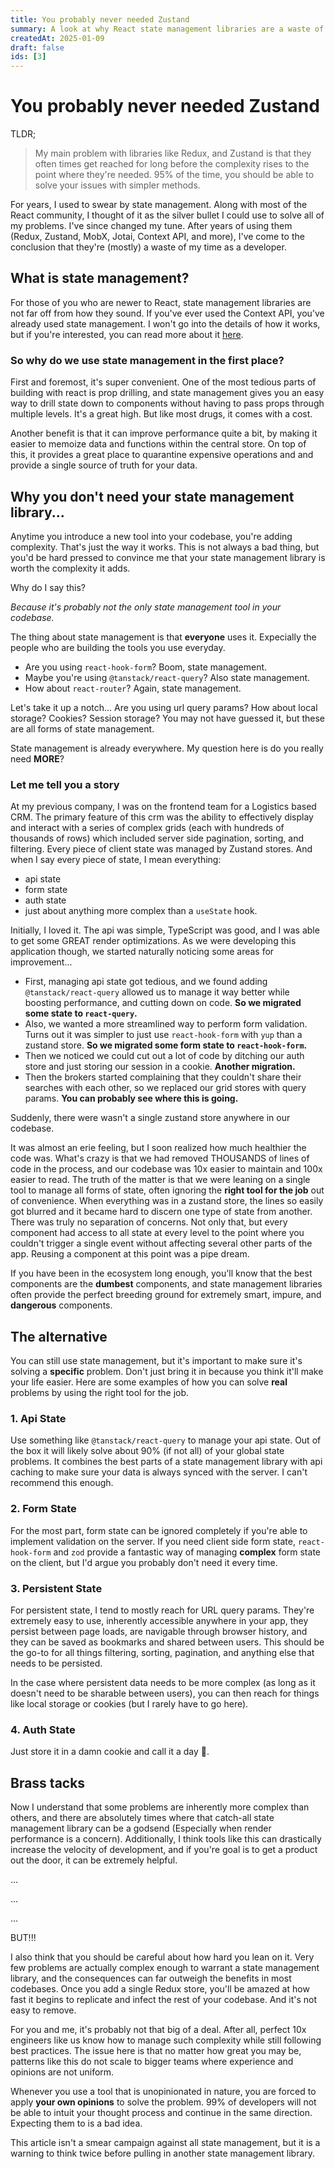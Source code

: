 ```yaml
---
title: You probably never needed Zustand
summary: A look at why React state management libraries are a waste of time.
createdAt: 2025-01-09
draft: false
ids: [3]
---
```


# You probably never needed Zustand

TLDR;

> My main problem with libraries like Redux, and Zustand is that they often times get reached for long before the complexity rises to the point where they're needed. 95% of the time, you should be able to solve your issues with simpler methods.

For years, I used to swear by state management. Along with most of the React community, I thought of it as the silver bullet I could use to solve all of my problems. I've since changed my tune. After years of using them (Redux, Zustand, MobX, Jotai, Context API, and more), I've come to the conclusion that they're (mostly) a waste of my time as a developer.

## What is state management?

For those of you who are newer to React, state management libraries are not far off from how they sound. If you've ever used the Context API, you've already used state management. I won't go into the details of how it works, but if you're interested, you can read more about it [here](https://react.dev/reference/react/createContext).

### So why do we use state management in the first place?

First and foremost, it's super convenient. One of the most tedious parts of building with react is prop drilling, and state management gives you an easy way to drill state down to components without having to pass props through multiple levels. It's a great high. But like most drugs, it comes with a cost.

Another benefit is that it can improve performance quite a bit, by making it easier to memoize data and functions within the central store. On top of this, it provides a great place to quarantine expensive operations and and provide a single source of truth for your data.

## Why you don't need your state management library...

Anytime you introduce a new tool into your codebase, you're adding complexity. That's just the way it works. This is not always a bad thing, but you'd be hard pressed to convince me that your state management library is worth the complexity it adds.

Why do I say this?

_Because it's probably not the only state management tool in your codebase._

The thing about state management is that **everyone** uses it. Expecially the people who are building the tools you use everyday.

- Are you using `react-hook-form`? Boom, state management.
- Maybe you're using `@tanstack/react-query`? Also state management.
- How about `react-router`? Again, state management.

Let's take it up a notch... Are you using url query params? How about local storage? Cookies? Session storage?
You may not have guessed it, but these are all forms of state management.

State management is already everywhere. My question here is do you really need **MORE**?

### Let me tell you a story

At my previous company, I was on the frontend team for a Logistics based CRM.
The primary feature of this crm was the ability to effectively display and interact with a series of complex grids (each with hundreds of thousands of rows) which included server side pagination, sorting, and filtering.
Every piece of client state was managed by Zustand stores. And when I say every piece of state, I mean everything:

- api state
- form state
- auth state
- just about anything more complex than a `useState` hook.

Initially, I loved it.
The api was simple, TypeScript was good, and I was able to get some GREAT render optimizations.
As we were developing this application though, we started naturally noticing some areas for improvement...

- First, managing api state got tedious, and we found adding `@tanstack/react-query` allowed us to manage it way better while boosting performance, and cutting down on code. **So we migrated some state to `react-query`.**
- Also, we wanted a more streamlined way to perform form validation. Turns out it was simpler to just use `react-hook-form` with `yup` than a zustand store. **So we migrated some form state to `react-hook-form`.**
- Then we noticed we could cut out a lot of code by ditching our auth store and just storing our session in a cookie. **Another migration.**
- Then the brokers started complaining that they couldn't share their searches with each other, so we replaced our grid stores with query params. **You can probably see where this is going.**

Suddenly, there were wasn't a single zustand store anywhere in our codebase.

It was almost an erie feeling, but I soon realized how much healthier the code was.
What's crazy is that we had removed THOUSANDS of lines of code in the process, and our codebase was 10x easier to maintain and 100x easier to read.
The truth of the matter is that we were leaning on a single tool to manage all forms of state, often ignoring the **right tool for the job** out of convenience.
When everything was in a zustand store, the lines so easily got blurred and it became hard to discern one type of state from another.
There was truly no separation of concerns.
Not only that, but every component had access to all state at every level to the point where you couldn't trigger a single event without affecting several other parts of the app. Reusing a component at this point was a pipe dream.

If you have been in the ecosystem long enough, you'll know that the best components are the **dumbest** components, and state management libraries often provide the perfect breeding ground for extremely smart, impure, and **dangerous** components.

## The alternative

You can still use state management, but it's important to make sure it's solving a **specific** problem. Don't just bring it in because you think it'll make your life easier. Here are some examples of how you can solve **real** problems by using the right tool for the job.

### 1. Api State

Use something like `@tanstack/react-query` to manage your api state. Out of the box it will likely solve about 90% (if not all) of your global state problems. It combines the best parts of a state management library with api caching to make sure your data is always synced with the server. I can't recommend this enough.

### 2. Form State

For the most part, form state can be ignored completely if you're able to implement validation on the server. If you need client side form state, `react-hook-form` and `zod` provide a fantastic way of managing **complex** form state on the client, but I'd argue you probably don't need it every time.

### 3. Persistent State

For persistent state, I tend to mostly reach for URL query params. They're extremely easy to use, inherently accessible anywhere in your app, they persist between page loads, are navigable through browser history, and they can be saved as bookmarks and shared between users. This should be the go-to for all things filtering, sorting, pagination, and anything else that needs to be persisted.

In the case where persistent data needs to be more complex (as long as it doesn't need to be sharable between users), you can then reach for things like local storage or cookies (but I rarely have to go here).

### 4. Auth State

Just store it in a damn cookie and call it a day 🤦.

## Brass tacks

Now I understand that some problems are inherently more complex than others, and there are absolutely times where that catch-all state management library can be a godsend (Especially when render performance is a concern). Additionally, I think tools like this can drastically increase the velocity of development, and if you're goal is to get a product out the door, it can be extremely helpful.

...

...

...

BUT!!!

I also think that you should be careful about how hard you lean on it. Very few problems are actually complex enough to warrant a state management library, and the consequences can far outweigh the benefits in most codebases.
Once you add a single Redux store, you'll be amazed at how fast it begins to replicate and infect the rest of your codebase. And it's not easy to remove.

For you and me, it's probably not that big of a deal. After all, perfect 10x engineers like us know how to manage such complexity while still following best practices. The issue here is that no matter how great you may be, patterns like this do not scale to bigger teams where experience and opinions are not uniform.

Whenever you use a tool that is unopinionated in nature, you are forced to apply **your own opinions** to solve the problem. 99% of developers will not be able to intuit your thought process and continue in the same direction. Expecting them to is a bad idea.

This article isn't a smear campaign against all state management, but it is a warning to think twice before pulling in another state management library.
